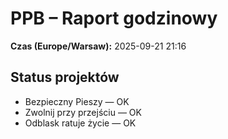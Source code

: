 # PPB – Raport godzinowy
**Czas (Europe/Warsaw):** 2025-09-21 21:16

## Status projektów
- Bezpieczny Pieszy — OK
- Zwolnij przy przejściu — OK
- Odblask ratuje życie — OK


